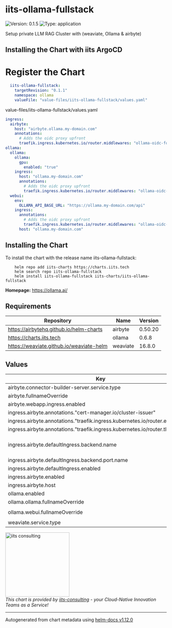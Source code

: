 # iits-ollama-fullstack

![Version: 0.1.5](https://img.shields.io/badge/Version-0.1.5-informational?style=flat-square) ![Type: application](https://img.shields.io/badge/Type-application-informational?style=flat-square)

Setup private LLM RAG Cluster with (weaviate, Ollama & airbyte)

## Installing the Chart with iits ArgoCD

# Register the Chart

```yaml
  iits-ollama-fullstack:
    targetRevision: "0.1.1"
    namespace: ollama
    valueFile: "value-files/iits-ollama-fullstack/values.yaml"
```

value-files/iits-ollama-fullstack/values.yaml

```yaml
ingress:
  airbyte:
    host: "airbyte.ollama.my-domain.com"
    annotations:
      # Adds the oidc proxy upfront
      traefik.ingress.kubernetes.io/router.middlewares: "ollama-oidc-forward-auth-ollama@kubernetescrd"
ollama:
  ollama:
    ollama:
      gpu:
        enabled: "true"
    ingress:
      host: "ollama.my-domain.com"
      annotations:
        # Adds the oidc proxy upfront
        traefik.ingress.kubernetes.io/router.middlewares: "ollama-oidc-forward-auth-ollama@kubernetescrd, ollama-strip-prefix-ollama@kubernetescrd"
  webui:
    env:
      OLLAMA_API_BASE_URL: "https://ollama.my-domain.com/api"
    ingress:
      annotations:
        # Adds the oidc proxy upfront
        traefik.ingress.kubernetes.io/router.middlewares: "ollama-oidc-forward-auth-ollama@kubernetescrd"
      host: "ollama.my-domain.com"
```

## Installing the Chart

To install the chart with the release name iits-ollama-fullstack:

```shell
    helm repo add iits-charts https://charts.iits.tech
    helm search repo iits-ollama-fullstack
    helm install iits-ollama-fullstack iits-charts/iits-ollama-fullstack
```

**Homepage:** <https://ollama.ai/>

## Requirements

| Repository | Name | Version |
|------------|------|---------|
| https://airbytehq.github.io/helm-charts | airbyte | 0.50.20 |
| https://charts.iits.tech | ollama | 0.6.8 |
| https://weaviate.github.io/weaviate-helm | weaviate | 16.8.0 |

## Values

| Key | Type | Default | Description |
|-----|------|---------|-------------|
| airbyte.connector-builder-server.service.type | string | `"ClusterIP"` |  |
| airbyte.fullnameOverride | string | `"airbyte"` |  |
| airbyte.webapp.ingress.enabled | bool | `false` |  |
| ingress.airbyte.annotations."cert-manager.io/cluster-issuer" | string | `"letsencrypt"` |  |
| ingress.airbyte.annotations."traefik.ingress.kubernetes.io/router.entrypoints" | string | `"websecure"` |  |
| ingress.airbyte.annotations."traefik.ingress.kubernetes.io/router.tls" | string | `"true"` |  |
| ingress.airbyte.defaultIngress.backend.name | string | `"{{ .Release.Name }}-airbyte-webapp-svc"` |  |
| ingress.airbyte.defaultIngress.backend.port.name | string | `"http"` |  |
| ingress.airbyte.defaultIngress.enabled | bool | `true` |  |
| ingress.airbyte.enabled | bool | `true` |  |
| ingress.airbyte.host | string | `nil` |  |
| ollama.enabled | bool | `true` |  |
| ollama.ollama.fullnameOverride | string | `"ollama"` |  |
| ollama.webui.fullnameOverride | string | `"ollama-webui"` |  |
| weaviate.service.type | string | `"ClusterIP"` |  |

<img src="https://iits-consulting.de/wp-content/uploads/2021/08/iits-logo-2021-red-square-xl.png"
alt="iits consulting" id="logo" width="200" height="200">
<br>
*This chart is provided by [iits-consulting](https://iits-consulting.de/) - your Cloud-Native Innovation Teams as a Service!*

----------------------------------------------
Autogenerated from chart metadata using [helm-docs v1.12.0](https://github.com/norwoodj/helm-docs/releases/v1.12.0)
